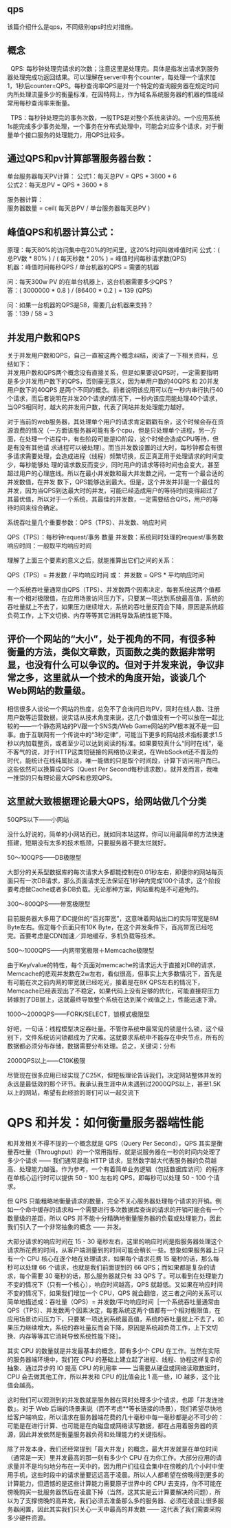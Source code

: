 qps
----------
该篇介绍什么是qps，不同级别qps时应对措施。


概念
----------
  QPS: 每秒钟处理完请求的次数；注意这里是处理完。具体是指发出请求到服务器处理完成功返回结果。可以理解在server中有个counter，每处理一个请求加1，1秒后counter=QPS。每秒查询率QPS是对一个特定的查询服务器在规定时间内所处理流量多少的衡量标准，在因特网上，作为域名系统服务器的机器的性能经常用每秒查询率来衡量。

  TPS：每秒钟处理完的事务次数，一般TPS是对整个系统来讲的。一个应用系统1s能完成多少事务处理，一个事务在分布式处理中，可能会对应多个请求，对于衡量单个接口服务的处理能力，用QPS比较多。



通过QPS和pv计算部署服务器台数：   
-----------
单台服务器每天PV计算：
公式1：每天总PV = QPS * 3600 * 6  
公式2：每天总PV = QPS * 3600 * 8  


服务器计算：    
服务器数量 =   ceil( 每天总PV / 单台服务器每天总PV )  


峰值QPS和机器计算公式：  
-----------
原理：每天80%的访问集中在20%的时间里，这20%时间叫做峰值时间
公式：( 总PV数 * 80% ) / ( 每天秒数 * 20% ) = 峰值时间每秒请求数(QPS)  
机器：峰值时间每秒QPS / 单台机器的QPS   = 需要的机器  

问：每天300w PV 的在单台机器上，这台机器需要多少QPS？  
答：( 3000000 * 0.8 ) / (86400 * 0.2 ) = 139 (QPS) 

问：如果一台机器的QPS是58，需要几台机器来支持？  
答：139 / 58 = 3   




并发用户数和QPS
-------------
关于并发用户数和QPS，自己一直被这两个概念纠结，阅读了一下相关资料，总结如下：  
并发用户数和QPS两个概念没有直接关系，但是如果要说QPS时，一定需要指明是多少并发用户数下的QPS，否则豪无意义，因为单用户数的40QPS 和 20并发用户数下的40QPS 是两个不同的概念。前者说明该应用可以在一秒内串行执行40个请求，而后者说明在并发20个请求的情况下，一秒内该应用能处理40个请求，当QPS相同时，越大的并发用户数，代表了网站并发处理能力越好。

对于当前的web服务器，其处理单个用户的请求肯定戳戳有余，这个时候会存在资源浪费的情况（一方面该服务器可能有多个cpu，但是只处理单个进程，另一方面，在处理一个进程中，有些阶段可能是IO阶段，这个时候会造成CPU等待，但是有没有其他请 求进程可以被处理）。而当并发数设置的过大时，每秒钟都会有很多请求需要处理，会造成进程（线程）频繁切换，反正真正用于处理请求的时间变少，每秒能够处 理的请求数反而变少，同时用户的请求等待时间也会变大，甚至超过用户的心理底线。所以在最小并发数和最大并发数之间，一定有一个最合适的并发数值，在并发 数下，QPS能够达到最大。但是，这个并发并非是一个最佳的并发，因为当QPS到达最大时的并发，可能已经造成用户的等待时间变得超过了其最优值，所以对于一个系统，其最佳的并发数，一定需要结合QPS，用户的等待时间来综合确定。


系统吞吐量几个重要参数：QPS（TPS）、并发数、响应时间

QPS（TPS）：每秒钟request/事务 数量
并发数：系统同时处理的request/事务数
响应时间：一般取平均响应时间


理解了上面三个要素的意义之后，就能推算出它们之间的关系：

QPS（TPS）= 并发数 / 平均响应时间
或：
并发数 = QPS * 平均响应时间


一个系统吞吐量通常由QPS（TPS）、并发数两个因素决定，每套系统这两个值都有一个相对极限值，在应用场景访问压力下，只要某一项达到系统最高值，系统的吞吐量就上不去了，如果压力继续增大，系统的吞吐量反而会下降，原因是系统超负荷工作，上下文切换、内存等等其它消耗导致系统性能下降。




评价一个网站的“大小”，处于视角的不同，有很多种衡量的方法，类似文章数，页面数之类的数据非常明显，也没有什么可以争议的。但对于并发来说，争议非常之多，这里就从一个技术的角度开始，谈谈几个Web网站的数量级。
--------------
相信很多人谈论一个网站的热度，总免不了会询问日均PV，同时在线人数、注册用户数等运营数据，说实话从技术角度来说，这几个数值没有一个可以放在一起比较的——一个静态网站的PV跟一个SNS类/Web Game网站的PV根本就不是一回事。由于互联网有一个传说中的“3秒定律”，可能当下更多的网站技术指标要求1.5秒以内加载整页，或者至少可以达到阅读的标准。如果要较真什么“同时在线”，毫不客气的说，对于HTTP这类短链接的网络协议来说，在WebSocket还不普及的时代，能统计在线纯属扯淡，唯一能做的只是取个时间段，计算下访问用户而已。这些依然可以换算成QPS（Quest Per Second每秒请求数）。就并发而言，我唯一推崇的只有理论最大QPS和悲观QPS。


这里就大致根据理论最大QPS，给网站做几个分类
--------------
50QPS以下——小网站

没什么好说的，简单的小网站而已，就如同本站这样，你可以用最简单的方法快速搭建，短期没有太多的技术瓶颈，只要服务器不要太烂就好。

50～100QPS——DB极限型

大部分的关系型数据库的每次请求大多都能控制在0.01秒左右，即便你的网站每页面只有一次DB请求，那么页面请求无法保证在1秒钟内完成100个请求，这个阶段要考虑做Cache或者多DB负载。无论那种方案，网站重构是不可避免的。

300～800QPS——带宽极限型

目前服务器大多用了IDC提供的“百兆带宽”，这意味着网站出口的实际带宽是8M Byte左右。假定每个页面只有10K Byte，在这个并发条件下，百兆带宽已经吃完。首要考虑是CDN加速／异地缓存，多机负载等技术。

500～1000QPS——内网带宽极限＋Memcache极限型

由于Key/value的特性，每个页面对memcache的请求远大于直接对DB的请求，Memcache的悲观并发数在2w左右，看似很高，但事实上大多数情况下，首先是有可能在次之前内网的带宽就已经吃光，接着是在8K QPS左右的情况下，Memcache已经表现出了不稳定，如果代码上没有足够的优化，可能直接将压力转嫁到了DB层上，这就最终导致整个系统在达到某个阀值之上，性能迅速下滑。

1000～2000QPS——FORK/SELECT，锁模式极限型

好吧，一句话：线程模型决定吞吐量。不管你系统中最常见的锁是什么锁，这个级别下，文件系统访问锁都成为了灾难。这就要求系统中不能存在中央节点，所有的数据都必须分布存储，数据需要分布处理。总之，关键词：分布

2000QPS以上——C10K极限

尽管现在很多应用已经实现了C25K，但短板理论告诉我们，决定网站整体并发的永远是最低效的那个环节。我承认我生涯中从未遇到过2000QPS以上，甚至1.5K以上的网站，希望有此经验的哥们可以一起交流下



QPS 和并发：如何衡量服务器端性能
==============
和并发相关不得不提的一个概念就是 QPS（Query Per Second），QPS 其实是衡量吞吐量（Throughput）的一个常用指标，就是说服务器在一秒的时间内处理了多少个请求 —— 我们通常是指 HTTP 请求，显然数字越大代表服务器的负荷越高、处理能力越强。作为参考，一个有着简单业务逻辑（包括数据库访问）的程序在单核心运行时可以提供 50 - 100 左右的 QPS，即每秒可以处理 50 - 100 个请求。


但 QPS 只能粗略地衡量请求的数量，完全不关心服务器处理每个请求的开销。例如一个命中缓存的请求和一个需要进行多次数据库查询的请求的开销可能会有一个数量级的差距，所以 QPS 并不能十分精确地衡量服务器的负载或处理能力，因此我们引入了一个非常抽象的概念 —— 并发。

大部分请求的响应时间在 15 - 30 毫秒左右，这里的响应时间是指服务器处理这个请求所花费的时间，从客户端测量到的时间可能会稍长一些。想象如果服务器上只有一个 CPU 核心在逐个地在处理请求，如果每个请求花费 15 毫秒的话，那么每秒可以处理 66 个请求，也就是我们前面提到的 66 QPS；而如果都是复杂的请求，每个需要 30 毫秒的话，那么服务器就只有 33 QPS 了。可以看到在处理能力不变的情况下（只有一个核心），响应时间越高，QPS 就越低。又如果在响应时间不变的情况下，如果我们增加一个 CPU，QPS 就会翻倍，这三者之间的关系可以简单地描述成：吞吐量（QPS）= 并发数/平均响应时间［一个系统吞吐量通常由QPS（TPS）、并发数两个因素决定，每套系统这两个值都有一个相对极限值，在应用场景访问压力下，只要某一项达到系统最高值，系统的吞吐量就上不去了，如果压力继续增大，系统的吞吐量反而会下降，原因是系统超负荷工作，上下文切换、内存等等其它消耗导致系统性能下降］。


其实 CPU 的数量就是并发最基本的概念，即有多少个 CPU 在工作。当然在实际的服务器端环境中，我们在 CPU 的基础上建立起了进程、线程、协程这样复杂的抽象、通过异步的 IO 提高 CPU 的利用率 —— 当需要从硬盘或网络读取数据时，CPU 会去做其他工作，所以并发和 CPU 的比值会比 1 高一些，IO 越多，这个比值会越高。


这时我们可以观测到的并发数就是服务器在同时处理多少个请求，也即「并发连接数」。对于 Web 后端的场景来说（而不考虑**等长链接的场景），我们希望尽快地给客户端响应，所以请求在服务器端花费的几十毫秒中每一毫秒都是必不可少的：可能是在进行计算、也可能是在向磁盘或网络读写数据，都在占用着服务器的资源，因此并发依然是衡量服务器负荷和处理能力的关键指标。


除了并发本身，我们还经常提到「最大并发」的概念，最大并发就是在单位时间（通常是一天）里并发最高的那一刻有多少个 CPU 在为你工作。大部分应用的请求量并不是均匀地分布在一天中的，因为用户们往往会集中在傍晚的几个小时中使用手机，这些时段中的请求量要远远高于凌晨。所以人人都希望在傍晚得到更多的计算能力，但遗憾的是这些计算能力需要原子世界中的 CPU 去支持，你不可能在傍晚购买一批服务器然后在凌晨下掉（当然，这其实是云计算要解决的问题），所以为了支撑傍晚的高并发，我们必须去准备那么多的服务器、必须在凌晨让很多服务器闲置，因此其实我们只关心一天中最高的并发数 —— 这代表了我们需要采购多少硬件资源。




